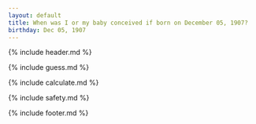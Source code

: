 ```yaml
---
layout: default
title: When was I or my baby conceived if born on December 05, 1907?
birthday: Dec 05, 1907
---
```


{% include header.md %}

{% include guess.md %}

{% include calculate.md %}

{% include safety.md %}

{% include footer.md %}



